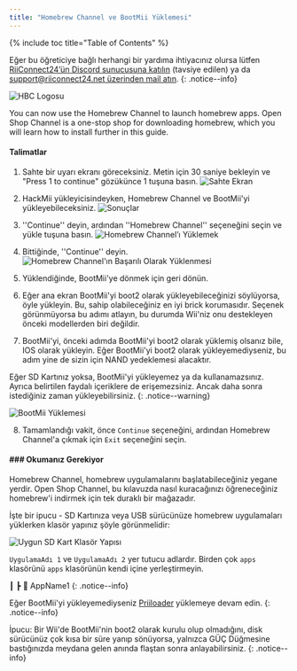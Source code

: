 ```yaml
---
title: "Homebrew Channel ve BootMii Yüklemesi"
---
```


{% include toc title="Table of Contents" %}

Eğer bu öğreticiye bağlı herhangi bir yardıma ihtiyacınız olursa lütfen [RiiConnect24’ün Discord sunucusuna katılın](https://discord.gg/rc24) (tavsiye edilen) ya da [support@riiconnect24.net üzerinden mail atın](mailto:support@riiconnect24.net).
{: .notice--info}

![HBC Logosu](/images/hbc.png)

You can now use the Homebrew Channel to launch homebrew apps. Open Shop Channel is a one-stop shop for downloading homebrew, which you will learn how to install further in this guide.

#### Talimatlar

1. Sahte bir uyarı ekranı göreceksiniz. Metin için 30 saniye bekleyin ve "Press 1 to continue" gözükünce 1 tuşuna basın. ![Sahte Ekran](/images/Wii/ScamScreen.png)

2. HackMii yükleyicisindeyken, Homebrew Channel ve BootMii'yi yükleyebileceksiniz. ![Sonuçlar](/images/Wii/Results.png)

3. ''Continue'' deyin, ardından ''Homebrew Channel'' seçeneğini seçin ve yükle tuşuna basın. ![Homebrew Channel’ı Yüklemek](/images/Wii/InstallHomebrewChannel.png)

4. Bittiğinde, ''Continue'' deyin. ![Homebrew Channel'ın Başarılı Olarak Yüklenmesi](/images/Wii/SuccessHBC.png)

5. Yüklendiğinde, BootMii'ye dönmek için geri dönün.
6. Eğer ana ekran BootMii'yi boot2 olarak yükleyebileceğinizi söylüyorsa, öyle yükleyin. Bu, sahip olabileceğiniz en iyi brick korumasıdır. Seçenek görünmüyorsa bu adımı atlayın, bu durumda Wii'niz onu destekleyen önceki modellerden biri değildir.
7. BootMii'yi, önceki adımda BootMii'yi boot2 olarak yüklemiş olsanız bile, IOS olarak yükleyin. Eğer BootMii'yi boot2 olarak yükleyemediyseniz, bu adım yine de sizin için NAND yedeklemesi alacaktır.

Eğer SD Kartınız yoksa, BootMii'yi yükleyemez ya da kullanamazsınız. Ayrıca belirtilen faydalı içeriklere de erişemezsiniz. Ancak daha sonra istediğiniz zaman yükleyebilirsiniz.
{: .notice--warning}

![BootMii Yüklemesi](/images/Wii/InstallBootMii.png)

8. Tamamlandığı vakit, önce `Continue` seçeneğini, ardından Homebrew Channel'a çıkmak için `Exit` seçeneğini seçin.

#### ### Оkumanız Gerekiyor

Homebrew Channel, homebrew uygulamalarını başlatabileceğiniz yegane yerdir. Open Shop Channel, bu kılavuzda nasıl kuracağınızı öğreneceğiniz homebrew'i indirmek için tek duraklı bir mağazadır.

İşte bir ipucu - SD Kartınıza veya USB sürücünüze homebrew uygulamaları yüklerken klasör yapınız şöyle görünmelidir:

![Uygun SD Kart Klasör Yapısı](images/Wii/FolderStructure.png)

`UygulamaAdı 1` ve `UygulamaAdı 2` yer tutucu adlardır. Birden çok `apps` klasörünü `apps` klasörünün kendi içine yerleştirmeyin.

┃ ┣ 📂 AppName1
{: .notice--info}

Eğer BootMii'yi yükleyemediyseniz [Priiloader](priiloader) yüklemeye devam edin.
{: .notice--info}

İpucu: Bir Wii'de BootMii'nin boot2 olarak kurulu olup olmadığını, disk sürücünüz çok kısa bir süre yanıp sönüyorsa, yalnızca GÜÇ Düğmesine bastığınızda meydana gelen anında flaştan sonra anlayabilirsiniz.
{: .notice--info}
